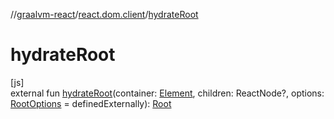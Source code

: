 //[graalvm-react](../../index.md)/[react.dom.client](index.md)/[hydrateRoot](hydrate-root.md)

# hydrateRoot

[js]\
external fun [hydrateRoot](hydrate-root.md)(container: [Element](https://kotlinlang.org/api/latest/jvm/stdlib/org.w3c.dom/-element/index.html), children: ReactNode?, options: [RootOptions](../../../graalvm-react/react.dom.client/-root-options/index.md) = definedExternally): [Root](../../../graalvm-react/react.dom.client/-root/index.md)
